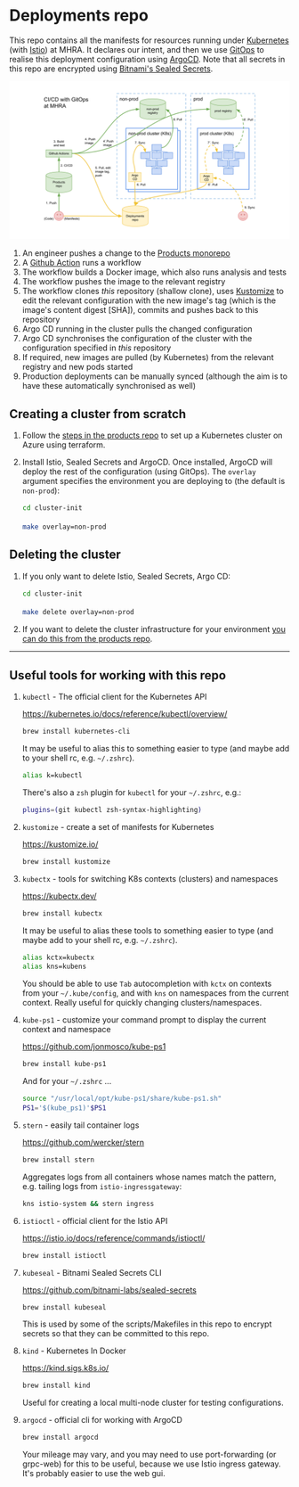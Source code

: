 # Deployments repo

This repo contains all the manifests for resources running under [Kubernetes](https://kubernetes.io/) (with [Istio](https://istio.io/)) at MHRA. It declares our intent, and then we use [GitOps](https://www.weave.works/technologies/gitops/) to realise this deployment configuration using [ArgoCD](https://argoproj.github.io/argo-cd/). Note that all secrets in this repo are encrypted using [Bitnami's Sealed Secrets](https://github.com/bitnami-labs/sealed-secrets).

![](./docs/ci-cd-gitops.svg)

1. An engineer pushes a change to the [Products monorepo](https://github.com/MHRA/products)
1. A [Github Action](https://github.com/features/actions) runs a workflow
1. The workflow builds a Docker image, which also runs analysis and tests
1. The workflow pushes the image to the relevant registry
1. The workflow clones _this_ repository (shallow clone), uses [Kustomize](https://kustomize.io/) to edit the relevant configuration with the new image's tag (which is the image's content digest [SHA]), commits and pushes back to this repository
1. Argo CD running in the cluster pulls the changed configuration
1. Argo CD synchronises the configuration of the cluster with the configuration specified in _this_ repository
1. If required, new images are pulled (by Kubernetes) from the relevant registry and new pods started
1. Production deployments can be manually synced (although the aim is to have these automatically synchronised as well)

## Creating a cluster from scratch

1. Follow the [steps in the products repo](https://github.com/MHRA/products/tree/master/infrastructure) to set up a Kubernetes cluster on Azure using terraform.

1. Install Istio, Sealed Secrets and ArgoCD. Once installed, ArgoCD will deploy the rest of the configuration (using GitOps). The `overlay` argument specifies the environment you are deploying to (the default is `non-prod`):

   ```sh
   cd cluster-init

   make overlay=non-prod
   ```

## Deleting the cluster

1. If you only want to delete Istio, Sealed Secrets, Argo CD:

   ```sh
   cd cluster-init

   make delete overlay=non-prod
   ```

1. If you want to delete the cluster infrastructure for your environment [you can do this from the products repo](https://github.com/MHRA/products/tree/master/infrastructure/docs/destroy-provision-aks.md).

---

## Useful tools for working with this repo

1. `kubectl` - The official client for the Kubernetes API

   https://kubernetes.io/docs/reference/kubectl/overview/

   ```sh
   brew install kubernetes-cli
   ```

   It may be useful to alias this to something easier to type (and maybe add to your shell rc, e.g. `~/.zshrc`).

   ```sh
   alias k=kubectl
   ```

   There's also a `zsh` plugin for `kubectl` for your `~/.zshrc`, e.g.:

   ```sh
   plugins=(git kubectl zsh-syntax-highlighting)
   ```

1. `kustomize` - create a set of manifests for Kubernetes

   https://kustomize.io/

   ```sh
   brew install kustomize
   ```

1. `kubectx` - tools for switching K8s contexts (clusters) and namespaces

   https://kubectx.dev/

   ```sh
   brew install kubectx
   ```

   It may be useful to alias these tools to something easier to type (and maybe add to your shell rc, e.g. `~/.zshrc`).

   ```sh
   alias kctx=kubectx
   alias kns=kubens
   ```

   You should be able to use `Tab` autocompletion with `kctx` on contexts from your `~/.kube/config`, and with `kns` on namespaces from the current context. Really useful for quickly changing clusters/namespaces.

1. `kube-ps1` - customize your command prompt to display the current context and namespace

   https://github.com/jonmosco/kube-ps1

   ```sh
   brew install kube-ps1
   ```

   And for your `~/.zshrc` ...

   ```sh
   source "/usr/local/opt/kube-ps1/share/kube-ps1.sh"
   PS1='$(kube_ps1)'$PS1
   ```

1. `stern` - easily tail container logs

   https://github.com/wercker/stern

   ```sh
   brew install stern
   ```

   Aggregates logs from all containers whose names match the pattern, e.g. tailing logs from `istio-ingressgateway`:

   ```sh
   kns istio-system && stern ingress
   ```

1. `istioctl` - official client for the Istio API

   https://istio.io/docs/reference/commands/istioctl/

   ```sh
   brew install istioctl
   ```

1. `kubeseal` - Bitnami Sealed Secrets CLI

   https://github.com/bitnami-labs/sealed-secrets

   ```sh
   brew install kubeseal
   ```

   This is used by some of the scripts/Makefiles in this repo to encrypt secrets so that they can be committed to this repo.

1. `kind` - Kubernetes In Docker

   https://kind.sigs.k8s.io/

   ```sh
   brew install kind
   ```

   Useful for creating a local multi-node cluster for testing configurations.

1. `argocd` - official cli for working with ArgoCD

   ```sh
   brew install argocd
   ```

   Your mileage may vary, and you may need to use port-forwarding (or grpc-web) for this to be useful, because we use Istio ingress gateway. It's probably easier to use the web gui.
